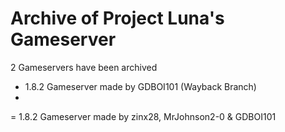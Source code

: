 # Archive of Project Luna's Gameserver

2 Gameservers have been archived
- 1.8.2 Gameserver made by GDBOI101 (Wayback Branch)
- 
= 1.8.2 Gameserver made by zinx28, MrJohnson2-0 & GDBOI101
